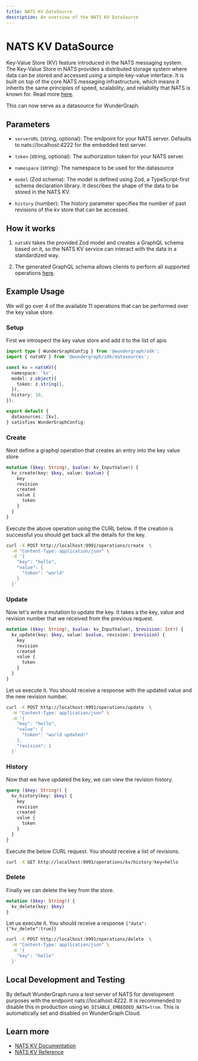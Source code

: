 ```yaml
---
title: NATS KV DataSource
description: An overview of the NATS KV DataSource
---
```


# NATS KV DataSource

Key-Value Store (KV) feature introduced in the NATS messaging system. The Key-Value Store in NATS provides a distributed storage system where data can be stored and accessed using a simple key-value interface. It is built on top of the core NATS messaging infrastructure, which means it inherits the same principles of speed, scalability, and reliability that NATS is known for. Read more [here](https://docs.nats.io/using-nats/developer/develop_jetstream/kv).

This can now serve as a datasource for WunderGraph.

## Parameters

- `serverURL` (string, optional): The endpoint for your NATS server. Defaults to nats://localhost:4222 for the embedded test server.

- `token` (string, optional): The authorization token for your NATS server.

- `namespace` (string): The namespace to be used for the datasource

- `model` (Zod schema): The model is defined using Zod, a TypeScript-first schema declaration library. It describes the shape of the data to be stored in the NATS KV.

- `history` (number): The history parameter specifies the number of past revisions of the kv store that can be accessed.

## How it works

1. `natsKV` takes the provided Zod model and creates a GraphQL schema based on it, so the NATS KV service can interact with the data in a standardized way.

2. The generated GraphQL schema allows clients to perform all supported operations [here](https://docs.nats.io/using-nats/developer/develop_jetstream/kv).

## Example Usage

We will go over 4 of the available 11 operations that can be performed over the key value store.

### Setup

First we introspect the key value store and add it to the list of apis

```typescript
import type { WunderGraphConfig } from '@wundergraph/sdk';
import { natsKV } from '@wundergraph/sdk/datasources';

const kv = natsKV({
  namespace: 'kv',
  model: z.object({
    token: z.string(),
  }),
  history: 10,
});

export default {
  datasources: [kv],
} satisfies WunderGraphConfig;
```

### Create

Next define a graphql operation that creates an entry into the key value store

```graphql {% filename="create.graphql" %}
mutation ($key: String!, $value: kv_InputValue!) {
  kv_create(key: $key, value: $value) {
    key
    revision
    created
    value {
      token
    }
  }
}
```

Execute the above operation using the CURL below. If the creation is successful you should get back all the details for the key.

```bash
curl -X POST http://localhost:9991/operations/create  \
  -H "Content-Type: application/json" \
  -d '{
    "key": "hello",
    "value": {
      "token": "world"
    }
  }'
```

### Update

Now let's write a mutation to update the key. It takes a the key, value and revision number that we received from the previous request.

```graphql {% filename="update.graphql" %}
mutation ($key: String!, $value: kv_InputValue!, $revision: Int!) {
  kv_update(key: $key, value: $value, revision: $revision) {
    key
    revision
    created
    value {
      token
    }
  }
}
```

Let us execute it. You should receive a response with the updated value and the new revision number.

```bash
curl -X POST http://localhost:9991/operations/update  \
  -H "Content-Type: application/json" \
  -d '{
    "key": "hello",
    "value": {
      "token": "world updated!"
    },
    "revision": 1
  }'
```

### History

Now that we have updated the key, we can view the revision history.

```graphql {% filename="history.graphql" %}
query ($key: String!) {
  kv_history(key: $key) {
    key
    revision
    created
    value {
      token
    }
  }
}
```

Execute the below CURL request. You should receive a list of revisions.

```bash
curl -X GET http://localhost:9991/operations/kv/history?key=hello
```

### Delete

Finally we can delete the key from the store.

```graphql {% filename="delete.graphql" %}
mutation ($key: String!) {
  kv_delete(key: $key)
}
```

Let us execute it. You should receive a response `{"data":{"kv_delete":true}}`

```bash
curl -X POST http://localhost:9991/operations/delete  \
  -H "Content-Type: application/json" \
  -d '{
    "key": "hello"
  }'
```

## Local Development and Testing

By default WunderGraph runs a test server of NATS for development purposes with the endpoint nats://localhost:4222. It is recommended to disable this in production using `WG_DISABLE_EMBEDDED_NATS=true`. This is automatically set and disabled on WunderGraph Cloud.

## Learn more

- [NATS KV Documentation](https://docs.nats.io/using-nats/developer/develop_jetstream/kv)
- [NATS KV Reference](/reference/datasources/natskv)
